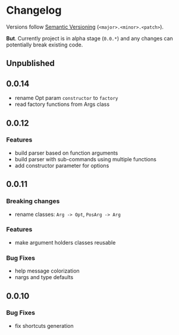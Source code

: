 # Changelog

Versions follow [Semantic Versioning](https://semver.org) (`<major>.<minor>.<patch>`).

**But**. Currently project is in alpha stage (`0.0.*`) and any changes can potentially break existing code.


## Unpublished


## 0.0.14

- rename Opt param ``constructor`` to ``factory``
- read factory functions from Args class


## 0.0.12

### Features

- build parser based on function arguments
- build parser with sub-commands using multiple functions
- add constructor parameter for options


## 0.0.11

### Breaking changes

- rename classes: `Arg -> Opt`, `PosArg -> Arg`

### Features

- make argument holders classes reusable

### Bug Fixes

- help message colorization
- nargs and type defaults


## 0.0.10

### Bug Fixes

- fix shortcuts generation
